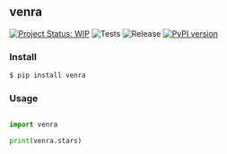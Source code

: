 ## venra

[![Project Status: WIP](https://www.repostatus.org/badges/latest/wip.svg)](https://www.repostatus.org/#wip)
![Tests](https://github.com/codycollier/venra/workflows/Tests/badge.svg)
![Release](https://github.com/codycollier/venra/workflows/Python%20Package%20Release/badge.svg)
[![PyPI version](https://badge.fury.io/py/venra.svg)](https://badge.fury.io/py/venra)


### Install

```bash
$ pip install venra
```

### Usage


```python

import venra

print(venra.stars)
```
